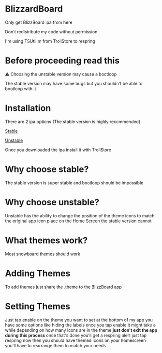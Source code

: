 # BlizzardBoard

Only get BlizzBoard ipa from here

Don't redistribute my code without permission 

I'm using TSUtil.m from TrollStore to respring 

# Before proceeding read this

⚠️ Choosing the unstable version may cause a bootloop

The stable version may have some bugs but you shouldn't be able to bootloop with it

# Installation

There are 2 ipa options (The stable version is highly recommended)

[Stable](https://appinstallerios.com/TrollStoreIPAs/BlizzardBoard.ipa)

[Unstable](https://appinstallerios.com/TrollStoreIPAs/BlizzardBoard-Unstable.ipa)

Once you downloaded the ipa install it with TrollStore

# Why choose stable?

The stable version is super stable and bootloop should be impossible

# Why choose unstable?

Unstable has the ability to change the position of the theme icons to match the original app icon place on the Home Screen the stable version cannot

# What themes work?

Most snowboard themes should work

# Adding Themes

To add themes just share the .theme to the BlizzBoard app

# Setting Themes

Just tap enable on the theme you want to set at the bottom of my app you have some options like hiding the labels once you tap enable it might take a while depending on how many icons are in the theme **just don't exit the app during this process** once that's done you'll get a respring alert just tap respring now then you should have themed icons on your homescreen you'll have to rearrange them to match your needs
